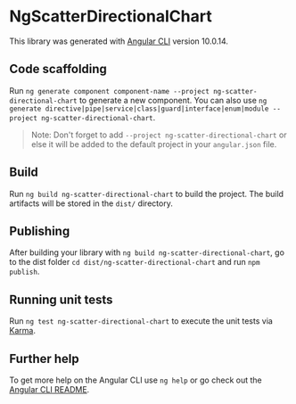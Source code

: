 # NgScatterDirectionalChart

This library was generated with [Angular CLI](https://github.com/angular/angular-cli) version 10.0.14.

## Code scaffolding

Run `ng generate component component-name --project ng-scatter-directional-chart` to generate a new component. You can also use `ng generate directive|pipe|service|class|guard|interface|enum|module --project ng-scatter-directional-chart`.
> Note: Don't forget to add `--project ng-scatter-directional-chart` or else it will be added to the default project in your `angular.json` file. 

## Build

Run `ng build ng-scatter-directional-chart` to build the project. The build artifacts will be stored in the `dist/` directory.

## Publishing

After building your library with `ng build ng-scatter-directional-chart`, go to the dist folder `cd dist/ng-scatter-directional-chart` and run `npm publish`.

## Running unit tests

Run `ng test ng-scatter-directional-chart` to execute the unit tests via [Karma](https://karma-runner.github.io).

## Further help

To get more help on the Angular CLI use `ng help` or go check out the [Angular CLI README](https://github.com/angular/angular-cli/blob/master/README.md).
